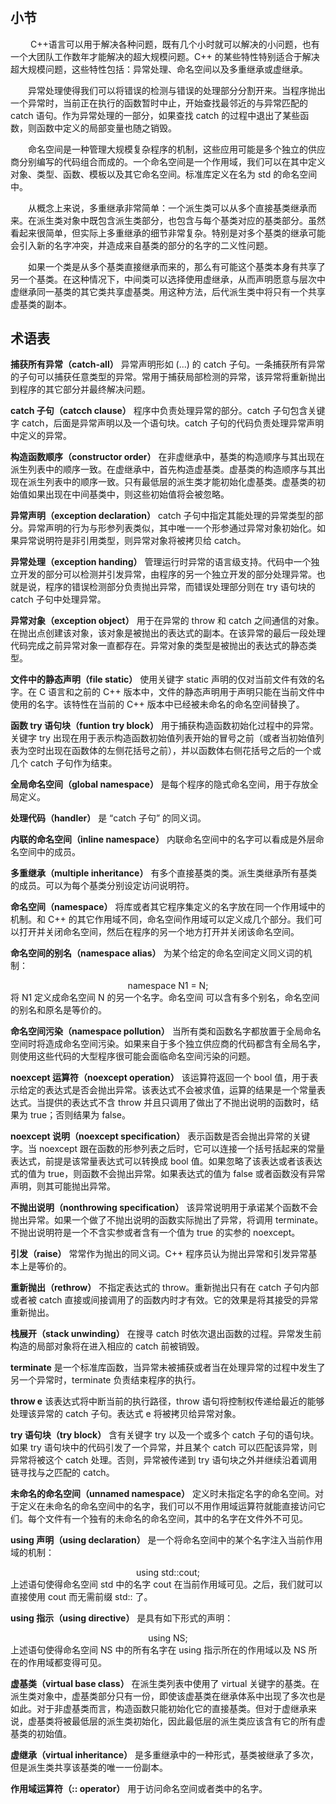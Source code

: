 #

## 小节

&emsp; &emsp;C++语言可以用于解决各种问题，既有几个小时就可以解决的小问题，也有一个大团队工作数年才能解决的超大规模问题。C++ 的某些特性特别适合于解决超大规模问题，这些特性包括：异常处理、命名空间以及多重继承或虚继承。

&emsp;&emsp;异常处理使得我们可以将错误的检测与错误的处理部分分割开来。当程序抛出一个异常时，当前正在执行的函数暂时中止，开始查找最邻近的与异常匹配的 catch 语句。作为异常处理的一部分，如果查找 catch 的过程中退出了某些函数，则函数中定义的局部变量也随之销毁。

&emsp;&emsp;命名空间是一种管理大规模复杂程序的机制，这些应用可能是多个独立的供应商分别编写的代码组合而成的。一个命名空间是一个作用域，我们可以在其中定义对象、类型、函数、模板以及其它命名空间。标准库定义在名为 std 的命名空间中。

&emsp;&emsp;从概念上来说，多重继承非常简单：一个派生类可以从多个直接基类继承而来。在派生类对象中既包含派生类部分，也包含与每个基类对应的基类部分。虽然看起来很简单，但实际上多重继承的细节非常复杂。特别是对多个基类的继承可能会引入新的名字冲突，并造成来自基类的部分的名字的二义性问题。

&emsp;&emsp;如果一个类是从多个基类直接继承而来的，那么有可能这个基类本身有共享了另一个基类。在这种情况下，中间类可以选择使用虚继承，从而声明愿意与层次中虚继承同一基类的其它类共享虚基类。用这种方法，后代派生类中将只有一个共享虚基类的副本。

## 术语表

**捕获所有异常（catch-all）** 异常声明形如 (...) 的 catch 子句。一条捕获所有异常的子句可以捕获任意类型的异常。常用于捕获局部检测的异常，该异常将重新抛出到程序的其它部分并最终解决问题。

**catch 子句（catcch clause）** 程序中负责处理异常的部分。catch 子句包含关键字 catch，后面是异常声明以及一个语句块。catch 子句的代码负责处理异常声明中定义的异常。

**构造函数顺序（constructor order）** 在非虚继承中，基类的构造顺序与其出现在派生列表中的顺序一致。在虚继承中，首先构造虚基类。虚基类的构造顺序与其出现在派生列表中的顺序一致。只有最低层的派生类才能初始化虚基类。虚基类的初始值如果出现在中间基类中，则这些初始值将会被忽略。

**异常声明（exception declaration）** catch 子句中指定其能处理的异常类型的部分。异常声明的行为与形参列表类似，其中唯一一个形参通过异常对象初始化。如果异常说明符是非引用类型，则异常对象将被拷贝给 catch。

**异常处理（exception handing）** 管理运行时异常的语言级支持。代码中一个独立开发的部分可以检测并引发异常，由程序的另一个独立开发的部分处理异常。也就是说，程序的错误检测部分负责抛出异常，而错误处理部分则在 try 语句块的 catch 子句中处理异常。

**异常对象（exception object）** 用于在异常的 throw 和 catch 之间通信的对象。在抛出点创建该对象，该对象是被抛出的表达式的副本。在该异常的最后一段处理代码完成之前异常对象一直都存在。异常对象的类型是被抛出的表达式的静态类型。

**文件中的静态声明（file static）** 使用关键字 static 声明的仅对当前文件有效的名字。在 C 语言和之前的 C++ 版本中，文件的静态声明用于声明只能在当前文件中使用的名字。该特性在当前的 C++ 版本中已经被未命名的命名空间替换了。

**函数 try 语句块（funtion try block）** 用于捕获构造函数初始化过程中的异常。关键字 try 出现在用于表示构造函数初始值列表开始的冒号之前（或者当初始值列表为空时出现在函数体的左侧花括号之前），并以函数体右侧花括号之后的一个或几个 catch 子句作为结束。

**全局命名空间（global namespace）** 是每个程序的隐式命名空间，用于存放全局定义。

**处理代码（handler）** 是 “catch 子句” 的同义词。

**内联的命名空间（inline namespace）** 内联命名空间中的名字可以看成是外层命名空间中的成员。

**多重继承（multiple inheritance）** 有多个直接基类的类。派生类继承所有基类的成员。可以为每个基类分别设定访问说明符。

**命名空间（namespace）** 将库或者其它程序集定义的名字放在同一个作用域中的机制。和 C++ 的其它作用域不同，命名空间作用域可以定义成几个部分。我们可以打开并关闭命名空间，然后在程序的另一个地方打开并关闭该命名空间。

**命名空间的别名（namespace alias）** 为某个给定的命名空间定义同义词的机制：
<center>namespace N1 = N;</center>
将 N1 定义成命名空间 N 的另一个名字。命名空间 可以含有多个别名，命名空间的别名和原名是等价的。

**命名空间污染（namespace pollution）** 当所有类和函数名字都放置于全局命名空间时将造成命名空间污染。如果来自于多个独立供应商的代码都含有全局名字，则使用这些代码的大型程序很可能会面临命名空间污染的问题。

**noexcept 运算符（noexcept operation）** 该运算符返回一个 bool 值，用于表示给定的表达式是否会抛出异常。该表达式不会被求值，运算的结果是一个常量表达式。当提供的表达式不含 throw 并且只调用了做出了不抛出说明的函数时，结果为 true；否则结果为 false。

**noexcept 说明（noexcept specification）** 表示函数是否会抛出异常的关键字。当 noexcept 跟在函数的形参列表之后时，它可以连接一个括号括起来的常量表达式，前提是该常量表达式可以转换成 bool 值。如果忽略了该表达或者该表达式的值为 true，则函数不会抛出异常。如果表达式的值为 false 或者函数没有异常声明，则其可能抛出异常。

**不抛出说明（nonthrowing specification）** 该异常说明用于承诺某个函数不会抛出异常。如果一个做了不抛出说明的函数实际抛出了异常，将调用 terminate。不抛出说明符是一个不含实参或者含有一个值为 true 的实参的 noexcept。

**引发（raise）** 常常作为抛出的同义词。C++ 程序员认为抛出异常和引发异常基本上是等价的。

**重新抛出（rethrow）** 不指定表达式的 throw。重新抛出只有在 catch 子句内部或者被 catch 直接或间接调用了的函数内时才有效。它的效果是将其接受的异常重新抛出。

**栈展开（stack unwinding）** 在搜寻 catch 时依次退出函数的过程。异常发生前构造的局部对象将在进入相应的 catch 前被销毁。

**terminate** 是一个标准库函数，当异常未被捕获或者当在处理异常的过程中发生了另一个异常时，terminate 负责结束程序的执行。

**throw e** 该表达式将中断当前的执行路径，throw 语句将控制权传递给最近的能够处理该异常的 catch 子句。表达式 e 将被拷贝给异常对象。

**try 语句块（try block）** 含有关键字 try 以及一个或多个 catch 子句的语句块。如果 try 语句块中的代码引发了一个异常，并且某个 catch 可以匹配该异常，则异常将被这个 catch 处理。否则，异常被传递到 try 语句块之外并继续沿着调用链寻找与之匹配的 catch。

**未命名的命名空间（unnamed namespace）** 定义时未指定名字的命名空间。对于定义在未命名的命名空间中的名字，我们可以不用作用域运算符就能直接访问它们。每个文件有一个独有的未命名的命名空间，其中的名字在文件外不可见。

**using 声明（using declaration）** 是一个将命名空间中的某个名字注入当前作用域的机制：
<center>using std::cout;</center>
上述语句使得命名空间 std 中的名字 cout 在当前作用域可见。之后，我们就可以直接使用 cout 而无需前缀 std:: 了。

**using 指示（using directive）** 是具有如下形式的声明：
<center>using NS;</center>
上述语句使得命名空间 NS 中的所有名字在 using 指示所在的作用域以及 NS 所在的作用域都变得可见。

**虚基类（virtual base class）** 在派生类列表中使用了 virtual 关键字的基类。在派生类对象中，虚基类部分只有一份，即使该虚基类在继承体系中出现了多次也是如此。对于非虚基类而言，构造函数只能初始化它的直接基类。但对于虚继承来说，虚基类将被最低层的派生类初始化，因此最低层的派生类应该含有它的所有虚基类的初始值。

**虚继承（virtual inheritance）** 是多重继承中的一种形式，基类被继承了多次，但是派生类共享该基类的唯一一份副本。

**作用域运算符（:: operator）** 用于访问命名空间或者类中的名字。
